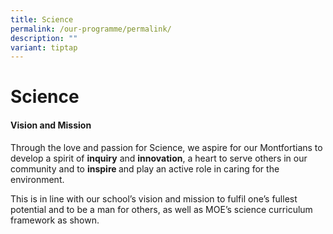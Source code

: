 ```yaml
---
title: Science
permalink: /our-programme/permalink/
description: ""
variant: tiptap
---
```

<h1><strong>Science</strong></h1>
<h4><strong>Vision and Mission</strong></h4>
<p>Through the love and passion for Science, we aspire for our Montfortians
to develop a spirit of <strong>inquiry</strong> and <strong>innovation</strong>,
a heart to serve others in our community and to <strong>inspire </strong>and
play an active role in caring for the environment.</p>
<p></p>
<p>This is in line with our school’s vision and mission to fulfil one’s fullest
potential and to be a man for others, as well as MOE’s science curriculum
framework as shown.</p>
<p>&nbsp;</p>
<p></p>